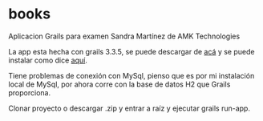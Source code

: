 # books
Aplicacion Grails para examen Sandra Martínez de AMK Technologies

La app esta hecha con grails 3.3.5, se puede descargar de [acá](https://grails.org/download.html) y se puede 
instalar como dice [aquí](https://docs.grails.org/latest/guide/gettingStarted.html#requirements).

Tiene problemas de conexión con MySql, pienso que es por mi instalación local de MySql, por ahora 
corre con la base de datos H2 que Grails proporciona.

Clonar proyecto o descargar .zip y entrar a raíz y ejecutar grails run-app.



